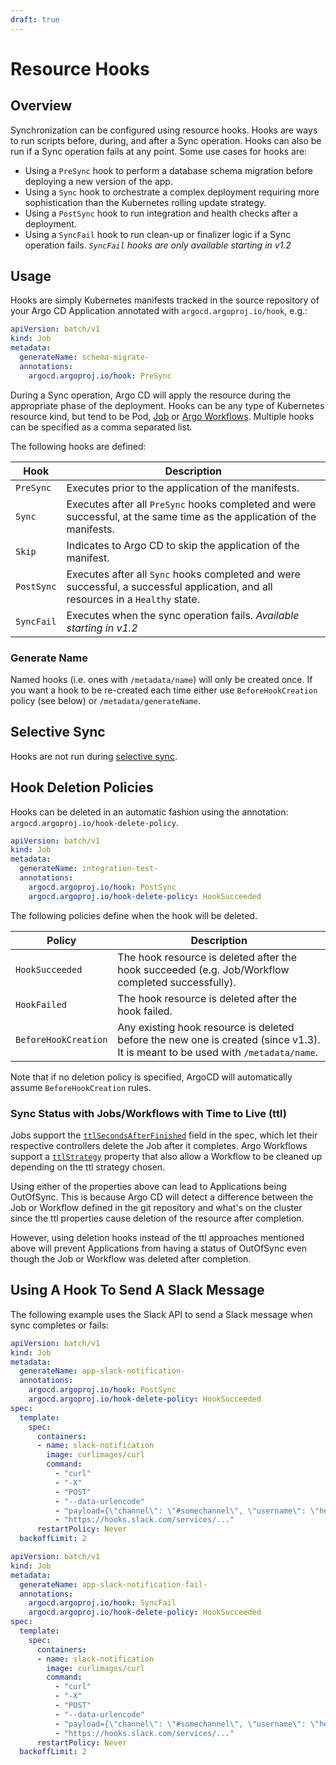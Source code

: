```yaml
---
draft: true
---
```


# Resource Hooks
## Overview

Synchronization can be configured using resource hooks. Hooks are ways to run scripts before, during,
and after a Sync operation. Hooks can also be run if a Sync operation fails at any point. Some use cases for hooks are:

* Using a `PreSync` hook to perform a database schema migration before deploying a new version of the app.
* Using a `Sync` hook to orchestrate a complex deployment requiring more sophistication than the
Kubernetes rolling update strategy.
* Using a `PostSync` hook to run integration and health checks after a deployment.
* Using a `SyncFail` hook to run clean-up or finalizer logic if a Sync operation fails. _`SyncFail` hooks are only available starting in v1.2_

## Usage

Hooks are simply Kubernetes manifests tracked in the source repository of your Argo CD Application annotated with `argocd.argoproj.io/hook`, e.g.:

```yaml
apiVersion: batch/v1
kind: Job
metadata:
  generateName: schema-migrate-
  annotations:
    argocd.argoproj.io/hook: PreSync
```

During a Sync operation, Argo CD will apply the resource during the appropriate phase of the
deployment. Hooks can be any type of Kubernetes resource kind, but tend to be Pod,
[Job](https://kubernetes.io/docs/concepts/workloads/controllers/jobs-run-to-completion/)
or [Argo Workflows](https://github.com/argoproj/argo). Multiple hooks can be specified as a comma
separated list.

The following hooks are defined:

| Hook | Description |
|------|-------------|
| `PreSync` | Executes prior to the application of the manifests. |
| `Sync`  | Executes after all `PreSync` hooks completed and were successful, at the same time as the application of the manifests. |
| `Skip` | Indicates to Argo CD to skip the application of the manifest. |
| `PostSync` | Executes after all `Sync` hooks completed and were successful, a successful application, and all resources in a `Healthy` state. |
| `SyncFail` | Executes when the sync operation fails. _Available starting in v1.2_ |

### Generate Name

Named hooks (i.e. ones with `/metadata/name`) will only be created once. If you want a hook to be re-created each time either use `BeforeHookCreation` policy (see below) or `/metadata/generateName`. 

## Selective Sync

Hooks are not run during [selective sync](selective_sync.md).

## Hook Deletion Policies

Hooks can be deleted in an automatic fashion using the annotation: `argocd.argoproj.io/hook-delete-policy`.

```yaml
apiVersion: batch/v1
kind: Job
metadata:
  generateName: integration-test-
  annotations:
    argocd.argoproj.io/hook: PostSync
    argocd.argoproj.io/hook-delete-policy: HookSucceeded
```

The following policies define when the hook will be deleted.

| Policy | Description |
|--------|-------------|
| `HookSucceeded` | The hook resource is deleted after the hook succeeded (e.g. Job/Workflow completed successfully). |
| `HookFailed` | The hook resource is deleted after the hook failed. |
| `BeforeHookCreation` | Any existing hook resource is deleted before the new one is created (since v1.3). It is meant to be used with `/metadata/name`. |

Note that if no deletion policy is specified, ArgoCD will automatically assume `BeforeHookCreation` rules.

### Sync Status with Jobs/Workflows with Time to Live (ttl)

Jobs support the [`ttlSecondsAfterFinished`](https://kubernetes.io/docs/concepts/workloads/controllers/ttlafterfinished/)
field in the spec, which let their respective controllers delete the Job after it completes. Argo Workflows support a 
[`ttlStrategy`](https://argoproj.github.io/argo-workflows/fields/#ttlstrategy) property that also allow a Workflow to be 
cleaned up depending on the ttl strategy chosen.

Using either of the properties above can lead to Applications being OutOfSync. This is because Argo CD will detect a difference 
between the Job or Workflow defined in the git repository and what's on the cluster since the ttl properties cause deletion of the resource after completion.

However, using deletion hooks instead of the ttl approaches mentioned above will prevent Applications from having a status of 
OutOfSync even though the Job or Workflow was deleted after completion.

## Using A Hook To Send A Slack Message

The following example uses the Slack API to send a Slack message when sync completes or fails:

```yaml
apiVersion: batch/v1
kind: Job
metadata:
  generateName: app-slack-notification-
  annotations:
    argocd.argoproj.io/hook: PostSync
    argocd.argoproj.io/hook-delete-policy: HookSucceeded
spec:
  template:
    spec:
      containers:
      - name: slack-notification
        image: curlimages/curl
        command:
          - "curl"
          - "-X"
          - "POST"
          - "--data-urlencode"
          - "payload={\"channel\": \"#somechannel\", \"username\": \"hello\", \"text\": \"App Sync succeeded\", \"icon_emoji\": \":ghost:\"}"
          - "https://hooks.slack.com/services/..."
      restartPolicy: Never
  backoffLimit: 2
```

```yaml
apiVersion: batch/v1
kind: Job
metadata:
  generateName: app-slack-notification-fail-
  annotations:
    argocd.argoproj.io/hook: SyncFail
    argocd.argoproj.io/hook-delete-policy: HookSucceeded
spec:
  template:
    spec:
      containers:
      - name: slack-notification
        image: curlimages/curl
        command: 
          - "curl"
          - "-X"
          - "POST"
          - "--data-urlencode"
          - "payload={\"channel\": \"#somechannel\", \"username\": \"hello\", \"text\": \"App Sync failed\", \"icon_emoji\": \":ghost:\"}"
          - "https://hooks.slack.com/services/..."
      restartPolicy: Never
  backoffLimit: 2
```
